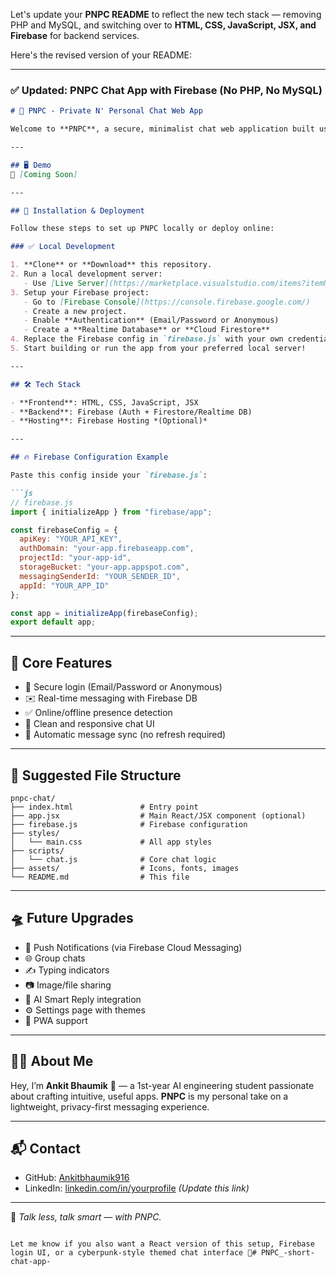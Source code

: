 Let's update your **PNPC README** to reflect the new tech stack — removing PHP and MySQL, and switching over to **HTML, CSS, JavaScript, JSX, and Firebase** for backend services.

Here's the revised version of your README:

---

### ✅ Updated: PNPC Chat App with Firebase (No PHP, No MySQL)

```markdown
# 💬 PNPC - Private N' Personal Chat Web App

Welcome to **PNPC**, a secure, minimalist chat web application built using modern web technologies — powered by **HTML**, **CSS**, **JavaScript**, **JSX**, and **Firebase**. It’s built for short, meaningful conversations between close friends and small groups. No fluff, no distractions.

---

## 🖥️ Demo
🎥 [Coming Soon]

---

## 🚀 Installation & Deployment

Follow these steps to set up PNPC locally or deploy online:

### ✅ Local Development

1. **Clone** or **Download** this repository.
2. Run a local development server:
   - Use [Live Server](https://marketplace.visualstudio.com/items?itemName=ritwickdey.LiveServer) in VS Code *(recommended)*.
3. Setup your Firebase project:
   - Go to [Firebase Console](https://console.firebase.google.com/)
   - Create a new project.
   - Enable **Authentication** (Email/Password or Anonymous)
   - Create a **Realtime Database** or **Cloud Firestore**
4. Replace the Firebase config in `firebase.js` with your own credentials.
5. Start building or run the app from your preferred local server!

---

## 🛠️ Tech Stack

- **Frontend**: HTML, CSS, JavaScript, JSX
- **Backend**: Firebase (Auth + Firestore/Realtime DB)
- **Hosting**: Firebase Hosting *(Optional)*

---

## 🔥 Firebase Configuration Example

Paste this config inside your `firebase.js`:

```js
// firebase.js
import { initializeApp } from "firebase/app";

const firebaseConfig = {
  apiKey: "YOUR_API_KEY",
  authDomain: "your-app.firebaseapp.com",
  projectId: "your-app-id",
  storageBucket: "your-app.appspot.com",
  messagingSenderId: "YOUR_SENDER_ID",
  appId: "YOUR_APP_ID"
};

const app = initializeApp(firebaseConfig);
export default app;
```

---

## 🧠 Core Features

- 🔐 Secure login (Email/Password or Anonymous)
- ✉️ Real-time messaging with Firebase DB
- ✅ Online/offline presence detection
- 💬 Clean and responsive chat UI
- 🔄 Automatic message sync (no refresh required)

---

## 📂 Suggested File Structure

```
pnpc-chat/
├── index.html               # Entry point
├── app.jsx                  # Main React/JSX component (optional)
├── firebase.js              # Firebase configuration
├── styles/
│   └── main.css             # All app styles
├── scripts/
│   └── chat.js              # Core chat logic
├── assets/                  # Icons, fonts, images
└── README.md                # This file
```

---

## 🛸 Future Upgrades

- 🔔 Push Notifications (via Firebase Cloud Messaging)
- 🌐 Group chats
- ✍️ Typing indicators
- 📷 Image/file sharing
- 🧠 AI Smart Reply integration
- ⚙️ Settings page with themes
- 📱 PWA support

---

## 🙋‍♂️ About Me

Hey, I’m **Ankit Bhaumik** 👋 — a 1st-year AI engineering student passionate about crafting intuitive, useful apps. **PNPC** is my personal take on a lightweight, privacy-first messaging experience.

---

## 📬 Contact

- GitHub: [Ankitbhaumik916](https://github.com/Ankitbhaumik916)
- LinkedIn: [linkedin.com/in/yourprofile](#) *(Update this link)*

---

💬 *Talk less, talk smart — with PNPC.*

```

Let me know if you also want a React version of this setup, Firebase login UI, or a cyberpunk-style themed chat interface 👾# PNPC_-short-chat-app-
